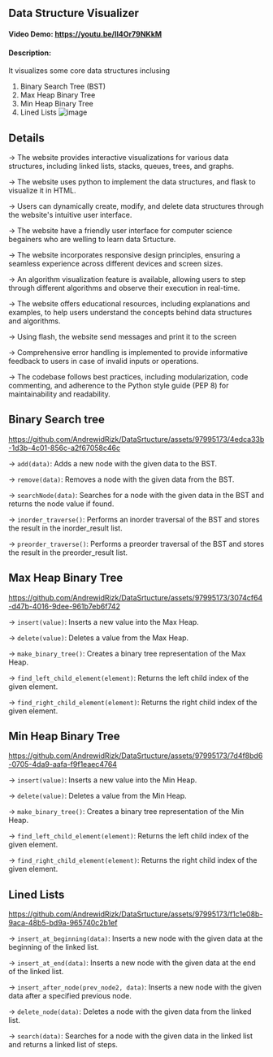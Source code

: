## Data Structure Visualizer
#### Video Demo:  https://youtu.be/II4Or79NKkM
#### Description:
It visualizes some core data structures inclusing 
1) Binary Search Tree (BST)
2) Max Heap Binary Tree
3) Min Heap Binary Tree
4) Lined Lists
![image](https://github.com/AndrewidRizk/DataSrtucture/assets/97995173/0c9ba6ea-31ec-4f88-b002-eea7d9e4f714)

## Details
→ The website provides interactive visualizations for various data structures, including linked lists, stacks, queues, trees, and graphs.

→ The website uses python to implement the data structures, and flask to visualize it in HTML. 

→ Users can dynamically create, modify, and delete data structures through the website's intuitive user interface.

→ The website have a friendly user interface for computer science begainers who are welling to learn data Srtucture.

→ The website incorporates responsive design principles, ensuring a seamless experience across different devices and screen sizes.

→ An algorithm visualization feature is available, allowing users to step through different algorithms and observe their execution in real-time.

→ The website offers educational resources, including explanations and examples, to help users understand the concepts behind data structures and algorithms.

→ Using flash, the website send messages and print it to the screen

→ Comprehensive error handling is implemented to provide informative feedback to users in case of invalid inputs or operations.

→ The codebase follows best practices, including modularization, code commenting, and adherence to the Python style guide (PEP 8) for maintainability and readability.



          
## Binary Search tree

https://github.com/AndrewidRizk/DataSrtucture/assets/97995173/4edca33b-1d3b-4c01-856c-a2f67058c46c

→ `add(data)`: Adds a new node with the given data to the BST.

→ `remove(data)`: Removes a node with the given data from the BST.

→ `searchNode(data)`: Searches for a node with the given data in the BST and returns the node value if found.

→ `inorder_traverse()`: Performs an inorder traversal of the BST and stores the result in the inorder_result list.

→ `preorder_traverse()`: Performs a preorder traversal of the BST and stores the result in the preorder_result list.


## Max Heap Binary Tree

https://github.com/AndrewidRizk/DataSrtucture/assets/97995173/3074cf64-d47b-4016-9dee-961b7eb6f742

→ `insert(value)`: Inserts a new value into the Max Heap.

→ `delete(value)`: Deletes a value from the Max Heap.

→ `make_binary_tree()`: Creates a binary tree representation of the Max Heap.

→ `find_left_child_element(element)`: Returns the left child index of the given element.

→ `find_right_child_element(element)`: Returns the right child index of the given element.


## Min Heap Binary Tree


https://github.com/AndrewidRizk/DataSrtucture/assets/97995173/7d4f8bd6-0705-4da9-aafa-f9f1eaec4764

→ `insert(value)`: Inserts a new value into the Min Heap.

→ `delete(value)`: Deletes a value from the Min Heap.

→ `make_binary_tree()`: Creates a binary tree representation of the Min Heap.

→ `find_left_child_element(element)`: Returns the left child index of the given element.

→ `find_right_child_element(element)`: Returns the right child index of the given element.


## Lined Lists

https://github.com/AndrewidRizk/DataSrtucture/assets/97995173/f1c1e08b-9aca-48b5-bd9a-965740c2b1ef

→ `insert_at_beginning(data)`: Inserts a new node with the given data at the beginning of the linked list.

→ `insert_at_end(data)`: Inserts a new node with the given data at the end of the linked list.

→ `insert_after_node(prev_node2, data)`: Inserts a new node with the given data after a specified previous node.

→ `delete_node(data)`: Deletes a node with the given data from the linked list.

→ `search(data)`: Searches for a node with the given data in the linked list and returns a linked list of steps.




